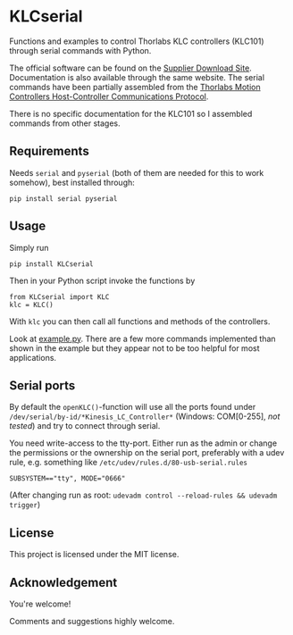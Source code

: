 # KLCserial
Functions and examples to control Thorlabs KLC controllers (KLC101) through serial commands with Python.

The official software can be found on the [Supplier Download Site](https://www.thorlabs.de/software_pages/ViewSoftwarePage.cfm?Code=KLC101). 
Documentation is also available through the same website. The serial commands have been partially assembled from the [Thorlabs Motion Controllers Host-Controller Communications Protocol](https://www.thorlabs.com/Software/Motion%20Control/APT_Communications_Protocol.pdf).

There is no specific documentation for the KLC101 so I assembled commands from other stages.

## Requirements
Needs `serial` and `pyserial` (both of them are needed for this to work somehow), best installed through:
```
pip install serial pyserial
```


## Usage

Simply run
```
pip install KLCserial
```
Then in your Python script invoke the functions by
```
from KLCserial import KLC
klc = KLC()
```
With `klc` you can then call all functions and methods of the controllers.

Look at [example.py](example.py). There are a few more commands implemented than shown in the example but they appear not to be too helpful for most applications.


## Serial ports
By default the `openKLC()`-function will use all the ports found under `/dev/serial/by-id/*Kinesis_LC_Controller*` (Windows: COM[0-255], *not tested*) and try to connect through serial.

You need write-access to the tty-port. Either run as the admin or change the permissions or the ownership on the serial port, preferably with a udev rule, e.g. something like
`/etc/udev/rules.d/80-usb-serial.rules`
```
SUBSYSTEM=="tty", MODE="0666"
```
(After changing run as root: `udevadm control --reload-rules && udevadm trigger`)

## License
This project is licensed under the MIT license.

## Acknowledgement
You're welcome!

Comments and suggestions highly welcome.